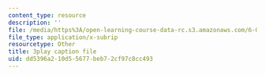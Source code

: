 ```yaml
---
content_type: resource
description: ''
file: /media/https%3A/open-learning-course-data-rc.s3.amazonaws.com/6-006-introduction-to-algorithms-fall-2011/dd5396a210d55677beb72cf97c8cc493_hkAONP0aC9w.vtt
file_type: application/x-subrip
resourcetype: Other
title: 3play caption file
uid: dd5396a2-10d5-5677-beb7-2cf97c8cc493
---
```

